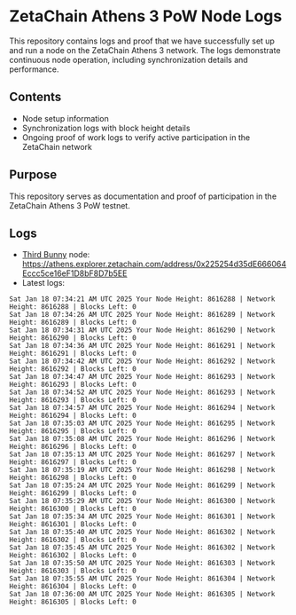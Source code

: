 # ZetaChain Athens 3 PoW Node Logs
This repository contains logs and proof that we have successfully set up and run a node on the ZetaChain Athens 3 network. The logs demonstrate continuous node operation, including synchronization details and performance.

## Contents
- Node setup information
- Synchronization logs with block height details
- Ongoing proof of work logs to verify active participation in the ZetaChain network

## Purpose
This repository serves as documentation and proof of participation in the ZetaChain Athens 3 PoW testnet.

## Logs

- [Third Bunny](https://thirdbunny.xyz/) node: https://athens.explorer.zetachain.com/address/0x225254d35dE666064Eccc5ce16eF1D8bF8D7b5EE
- Latest logs:
```
Sat Jan 18 07:34:21 AM UTC 2025 Your Node Height: 8616288 | Network Height: 8616288 | Blocks Left: 0
Sat Jan 18 07:34:26 AM UTC 2025 Your Node Height: 8616289 | Network Height: 8616289 | Blocks Left: 0
Sat Jan 18 07:34:31 AM UTC 2025 Your Node Height: 8616290 | Network Height: 8616290 | Blocks Left: 0
Sat Jan 18 07:34:36 AM UTC 2025 Your Node Height: 8616291 | Network Height: 8616291 | Blocks Left: 0
Sat Jan 18 07:34:42 AM UTC 2025 Your Node Height: 8616292 | Network Height: 8616292 | Blocks Left: 0
Sat Jan 18 07:34:47 AM UTC 2025 Your Node Height: 8616293 | Network Height: 8616293 | Blocks Left: 0
Sat Jan 18 07:34:52 AM UTC 2025 Your Node Height: 8616293 | Network Height: 8616293 | Blocks Left: 0
Sat Jan 18 07:34:57 AM UTC 2025 Your Node Height: 8616294 | Network Height: 8616294 | Blocks Left: 0
Sat Jan 18 07:35:03 AM UTC 2025 Your Node Height: 8616295 | Network Height: 8616295 | Blocks Left: 0
Sat Jan 18 07:35:08 AM UTC 2025 Your Node Height: 8616296 | Network Height: 8616296 | Blocks Left: 0
Sat Jan 18 07:35:13 AM UTC 2025 Your Node Height: 8616297 | Network Height: 8616297 | Blocks Left: 0
Sat Jan 18 07:35:19 AM UTC 2025 Your Node Height: 8616298 | Network Height: 8616298 | Blocks Left: 0
Sat Jan 18 07:35:24 AM UTC 2025 Your Node Height: 8616299 | Network Height: 8616299 | Blocks Left: 0
Sat Jan 18 07:35:29 AM UTC 2025 Your Node Height: 8616300 | Network Height: 8616300 | Blocks Left: 0
Sat Jan 18 07:35:34 AM UTC 2025 Your Node Height: 8616301 | Network Height: 8616301 | Blocks Left: 0
Sat Jan 18 07:35:40 AM UTC 2025 Your Node Height: 8616302 | Network Height: 8616302 | Blocks Left: 0
Sat Jan 18 07:35:45 AM UTC 2025 Your Node Height: 8616302 | Network Height: 8616302 | Blocks Left: 0
Sat Jan 18 07:35:50 AM UTC 2025 Your Node Height: 8616303 | Network Height: 8616303 | Blocks Left: 0
Sat Jan 18 07:35:55 AM UTC 2025 Your Node Height: 8616304 | Network Height: 8616304 | Blocks Left: 0
Sat Jan 18 07:36:00 AM UTC 2025 Your Node Height: 8616305 | Network Height: 8616305 | Blocks Left: 0
```
